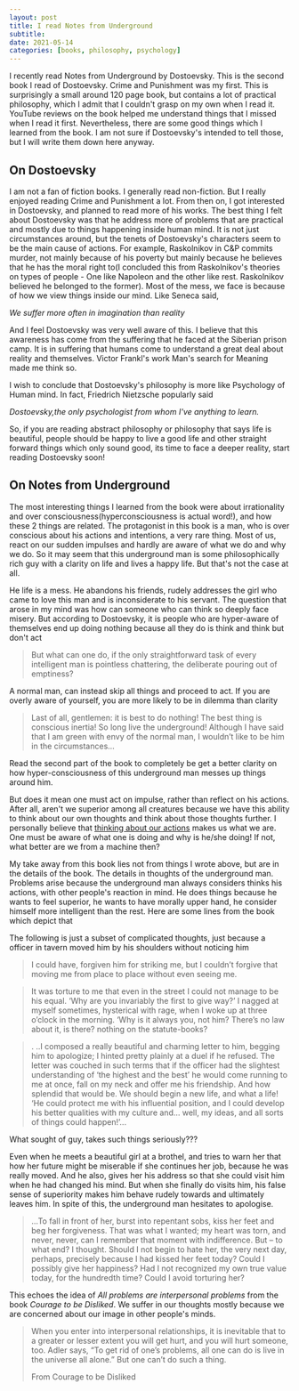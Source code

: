 ```yaml
---
layout: post
title: I read Notes from Underground
subtitle: 
date: 2021-05-14
categories: [books, philosophy, psychology]
---
```


I recently read Notes from Underground by Dostoevsky. This is the second book I read of Dostoevsky. Crime and Punishment was my first. This is surprisingly a small around 120 page book, but contains a lot of practical philosophy, which I admit that I couldn't grasp on my own when I read it. YouTube reviews on the book helped me understand things that I missed when I read it first. Nevertheless, there are some good things which I learned from the book. I am not sure if Dostoevsky's intended to tell those, but I will write them down here anyway.

## On Dostoevsky

I am not a fan of fiction books. I generally read non-fiction. But I really enjoyed reading Crime and Punishment a lot. From then on, I got interested in Dostoevsky, and planned to read more of his works. The best thing I felt about Dostoevsky was that he address more of problems that are practical and mostly due to things happening inside human mind. It is not just circumstances around, but the tenets of Dostoevsky's characters seem to be the main cause of actions. For example, Raskolnikov in C&P commits murder, not mainly because of his poverty but mainly because he believes that he has the moral right to(I concluded this from Raskolnikov's theories on types of people - One like Napoleon and the other like rest. Raskolnikov believed he belonged to the former). Most of the mess, we face is because of how we view things inside our mind. Like Seneca said,

*We suffer more often in imagination than reality*

And I feel Dostoevsky was very well aware of this. I believe that this awareness has come from the suffering that he faced at the Siberian prison camp. It is in suffering that humans come to understand a great deal about reality and themselves. Victor Frankl's work Man's search for Meaning made me think so.

I wish to conclude that Dostoevsky's philosophy is more like Psychology of Human mind. In fact, Friedrich Nietzsche popularly said

*Dostoevsky,the only psychologist from whom I've anything to learn.* 

So, if you are reading abstract philosophy or philosophy that says life is beautiful, people should be happy to live a good life and other straight forward things which only sound good, its time to face a deeper reality, start reading Dostoevsky soon! 

## On Notes from Underground

The most interesting things I learned from the book were about irrationality and over consciousness(hyperconsciousness is actual word!), and how these 2 things are related. The protagonist in this book is a man, who is over conscious about his actions and intentions, a very rare thing. Most of us, react on our sudden impulses and hardly are aware of what we do and why we do.  So it may seem that this underground man is some philosophically rich guy with a clarity on life and lives a happy life. But that's not the case at all.  

He life is a mess.  He abandons his friends, rudely addresses the girl who came to love this man and is inconsiderate to his servant. The question that arose in my mind was how can someone who can think so deeply face misery. But according to Dostoevsky, it is people who are hyper-aware of themselves end up doing nothing because all they do is think and think but don't act

>  But what can one do, if the only straightforward task of every intelligent man is pointless chattering, the deliberate pouring out of emptiness?

A normal man, can instead skip all things and proceed to act. If you are overly aware of yourself,  you are more likely to be in dilemma than clarity

> Last of all, gentlemen: it is best to do nothing! The best thing is conscious inertia! So long live the underground! Although I have said that I am green with envy of the normal man, I wouldn’t like to be him in the circumstances... 

Read the second part of the book to completely be get a better clarity on how hyper-consciousness of this underground man messes up things around him. 

But does it mean one must act on impulse, rather than reflect on his actions. After all, aren't we superior among all creatures because we have this ability to think about our own thoughts and think about those thoughts further.  I personally believe that [thinking about our actions](https://rakaar.github.io/2021-02-26-stepping-out-of-system/) makes us what we are. One must be aware of what one is doing and why is he/she doing! If not, what better are we from a machine then?

My take away from this book lies not from things I wrote above, but are in the details of the book. The details in thoughts of the underground man. Problems arise because the underground man always considers thinks his actions, with other people's reaction in mind. He does things because he wants to feel superior, he wants to have morally upper hand, he consider himself more intelligent than the rest. Here are some lines from the book which depict that

The following is just a subset of complicated thoughts, just because a officer in tavern moved him by his shoulders without noticing him

>  I could have, forgiven him for striking me, but I couldn’t forgive that moving me from place to place without even seeing me.

> It was torture to me that even in the street I could not manage to be his equal. ‘Why are you invariably the first to give way?’ I nagged at myself sometimes, hysterical with rage, when I woke up at three o’clock in the morning. ‘Why is it always you, not him? There’s no law about it, is there? nothing on the statute-books?

> . ..I composed a really beautiful and charming letter to him, begging him to apologize; I hinted pretty plainly at a duel if he refused. The letter was couched in such terms that if the officer had the slightest understanding of ‘the highest and the best’ he would come running to me at once, fall on my neck and offer me his friendship. And how splendid that would be. We should begin a new life, and what a life! ‘He could protect me with his influential position, and I could develop his better qualities with my culture and… well, my ideas, and all sorts of things could happen!’...

What sought of guy, takes such things seriously???

Even when he meets a beautiful girl at a brothel, and tries to warn her that how her future might be miserable if she continues her job, because he was really moved. And he also, gives her his address so that she could visit him when he had changed his mind. But when she finally do visits him, his false sense of superiority makes him behave rudely towards and ultimately leaves him. In spite of this, the underground man hesitates to apologise.

> ...To fall in front of her, burst into repentant sobs, kiss her feet and beg her forgiveness. That was what I wanted; my heart was torn, and never, never, can I remember that moment with indifference.
> But – to what end? I thought. Should I not begin to hate her, the very next day, perhaps, precisely because I had kissed her feet today? Could I possibly give her happiness? Had I not recognized my own true value today, for the hundredth time? Could I avoid torturing her?

This echoes the idea of *All problems are interpersonal problems* from the book *Courage to be Disliked*. We suffer in our thoughts mostly because we are concerned about our image in other people's minds.

>  When you enter into interpersonal relationships, it is inevitable that to a greater or lesser extent you will get hurt, and you will hurt someone, too. Adler says, “To get rid of one’s problems, all one can do is live in the universe all alone.” But one can’t do such a thing.	
>
> From Courage to be Disliked
